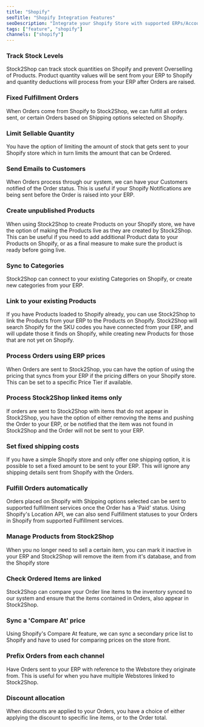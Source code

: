 ```yaml
---
title: "Shopify"
seoTitle: "Shopify Integration Features"
seoDescription: "Integrate your Shopify Store with supported ERPs/Accounting Systems through Stock2Shop"
tags: ["feature", "shopify"]
channels: ["shopify"]
---
```


<!-- 

api_key
channel_domain
password
block_image_enabled
add_all_orders
hmac_shared_secret
set_param_[x]
group_duplicate_order_items

-->

<!-- inventory_management -->
### Track Stock Levels
Stock2Shop can track stock quantities on Shopify and prevent Overselling of Products. 
Product quantity values will be sent from your ERP to Shopify and quantity deductions will process from your ERP after Orders are raised. 

<!-- queue_fulfill_odder -->
### Fixed Fulfillment Orders
When Orders come from Shopify to Stock2Shop, we can fulfill all orders sent, or certain Orders based on Shipping options selected on Shopify.

<!-- qty_limit_upper -->
### Limit Sellable Quantity
You have the option of limiting the amount of stock that gets sent to your Shopify store which in turn limits the amount that can be Ordered.

<!-- send_customer_email -->
### Send Emails to Customers
When Orders process through our system, we can have your Customers notified of the Order status. 
This is useful if your Shopify Notifications are being sent before the Order is raised into your ERP.

<!-- hide_product_enabled -->
### Create unpublished Products
When using Stock2Shop to create Products on your Shopify store, we have the option of making the Products live as they are created by Stock2Shop.
This can be useful if you need to add additional Product data to your Products on Shopify, or as a final measure to make sure the product is ready before going live.

<!-- ignore_category_enabled -->
### Sync to Categories
Stock2Shop can connect to your existing Categories on Shopify, or create new categories from your ERP.

<!-- auto_sync -->
### Link to your existing Products
If you have Products loaded to Shopify already, you can use Stock2Shop to link the Products from your ERP to the Products on Shopify.
Stock2Shop will search Shopify for the SKU codes you have connected from your ERP, and will update those it finds on Shopify, 
while creating new Products for those that are not yet on Shopify.

<!--
order_use_system_price
order_use_system_price_tier
order_use_system_price_tax
-->
### Process Orders using ERP prices
When Orders are sent to Stock2Shop, you can have the option of using the pricing that syncs from your ERP if the pricing differs on your Shopify store.
This can be set to a specific Price Tier if available. 

<!-- order_remove_unlinked_items -->
### Process Stock2Shop linked items only
If orders are sent to Stock2Shop with items that do not appear in Stock2Shop, you have the option of either removing the items
and pushing the Order to your ERP, or be notified that the item was not found in Stock2Shop and the Order will not be sent to your ERP.

<!--
order_fixed_shipping_price
order_fixed_shipping_tax
-->
### Set fixed shipping costs
If you have a simple Shopify store and only offer one shipping option, it is possible to set a fixed amount to be sent to your ERP.
This will ignore any shipping details sent from Shopify with the Orders.

<!--
default_fulfillmentservice_id 
use_location_api
fulfillment_map
-->
### Fulfill Orders automatically
Orders placed on Shopify with Shipping options selected can be sent to supported fulfillment services once the Order has a 'Paid' status.
Using Shopify's Location API, we can also send Fulfillment statuses to your Orders in Shopify from supported Fulfillment services.

<!-- delete_product_enabled -->
### Manage Products from Stock2Shop
When you no longer need to sell a certain item, you can mark it inactive in your ERP and Stock2Shop will remove the item from it's database, and from the Shopify store

<!-- check_order_items_linked -->
### Check Ordered Items are linked
Stock2Shop can compare your Order line items to the inventory synced to our system and ensure that the items contained in Orders, also appear in Stock2Shop.

<!-- compare_at_price -->
### Sync a 'Compare At' price
Using Shopify's Compare At feature, we can sync a secondary price list to Shopify and have to used for comparing prices on the store front. 

<!-- order_code_prefix -->
### Prefix Orders from each channel
Have Orders sent to your ERP with reference to the Webstore they originate from. This is useful for when you have multiple Webstores linked to Stock2Shop.

<!-- line_item_discounts -->
### Discount allocation
When discounts are applied to your Orders, you have a choice of either applying the discount to specific line items, or to the Order total.
